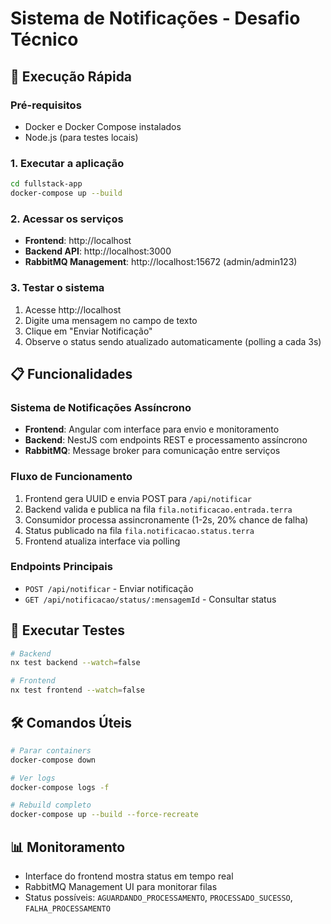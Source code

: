 # Sistema de Notificações - Desafio Técnico

## 🚀 Execução Rápida

### Pré-requisitos
- Docker e Docker Compose instalados
- Node.js (para testes locais)

### 1. Executar a aplicação
```bash
cd fullstack-app
docker-compose up --build
```

### 2. Acessar os serviços
- **Frontend**: http://localhost
- **Backend API**: http://localhost:3000
- **RabbitMQ Management**: http://localhost:15672 (admin/admin123)

### 3. Testar o sistema
1. Acesse http://localhost
2. Digite uma mensagem no campo de texto
3. Clique em "Enviar Notificação"
4. Observe o status sendo atualizado automaticamente (polling a cada 3s)

## 📋 Funcionalidades

### Sistema de Notificações Assíncrono
- **Frontend**: Angular com interface para envio e monitoramento
- **Backend**: NestJS com endpoints REST e processamento assíncrono
- **RabbitMQ**: Message broker para comunicação entre serviços

### Fluxo de Funcionamento
1. Frontend gera UUID e envia POST para `/api/notificar`
2. Backend valida e publica na fila `fila.notificacao.entrada.terra`
3. Consumidor processa assincronamente (1-2s, 20% chance de falha)
4. Status publicado na fila `fila.notificacao.status.terra`
5. Frontend atualiza interface via polling

### Endpoints Principais
- `POST /api/notificar` - Enviar notificação
- `GET /api/notificacao/status/:mensagemId` - Consultar status

## 🧪 Executar Testes

```bash
# Backend
nx test backend --watch=false

# Frontend  
nx test frontend --watch=false
```

## 🛠️ Comandos Úteis

```bash
# Parar containers
docker-compose down

# Ver logs
docker-compose logs -f

# Rebuild completo
docker-compose up --build --force-recreate
```

## 📊 Monitoramento
- Interface do frontend mostra status em tempo real
- RabbitMQ Management UI para monitorar filas
- Status possíveis: `AGUARDANDO_PROCESSAMENTO`, `PROCESSADO_SUCESSO`, `FALHA_PROCESSAMENTO`
